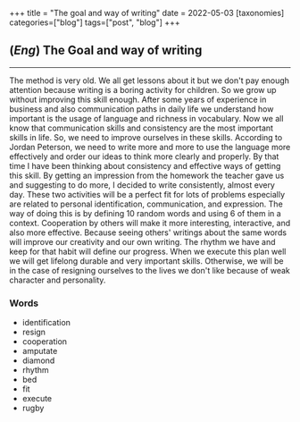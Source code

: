 +++
title = "The goal and way of writing"
date = 2022-05-03
[taxonomies]
categories=["blog"]
tags=["post", "blog"]
+++

## (*Eng*) The Goal and way of writing
---
The method is very old. We all get lessons about it but we don't pay enough attention because writing is a boring activity for children. So we grow up without improving this skill enough. After some years of experience in business and also communication paths in daily life we understand how important is the usage of language and richness in vocabulary. Now we all know that communication skills and consistency are the most important skills in life. So, we need to improve ourselves in these skills. According to Jordan Peterson, we need to write more and more to use the language more effectively and order our ideas to think more clearly and properly. By that time I have been thinking about consistency and effective ways of getting this skill. By getting an impression from the homework the teacher gave us and suggesting to do more, I decided to write consistently, almost every day. These two activities will be a perfect fit for lots of problems especially are related to personal identification, communication, and expression. The way of doing this is by defining 10 random words and using 6 of them in a context. Cooperation by others will make it more interesting, interactive, and also more effective. Because seeing others' writings about the same words will improve our creativity and our own writing. The rhythm we have and keep for that habit will define our progress. When we execute this plan well we will get lifelong durable and very important skills. Otherwise, we will be in the case of resigning ourselves to the lives we don't like because of weak character and personality.

### Words
- identification
- resign
- cooperation
- amputate
- diamond
- rhythm
- bed
- fit
- execute
- rugby
